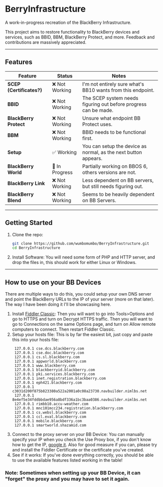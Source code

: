 # BerryInfrastructure
A work-in-progress recreation of the BlackBerry Infrastructure.

This project aims to restore functionality to BlackBerry devices and services, such as BBID, BBM, BlackBerry Protect, and more. Feedback and contributions are massively appreciated.

---

## Features

| Feature                 | Status         | Notes                                                              |
|-------------------------|----------------|--------------------------------------------------------------------|
| **SCEP (Certificates?)**| ❌ Not Working | I'm not entirely sure what's BB10 wants from this endpoint.     |
| **BBID**                | ❌ Not Working | The SCEP system needs figuring out before progress can be made. |
| **BlackBerry Protect**  | ❌ Not Working | Unsure what endpoint BB Protect uses.                           |
| **BBM**                 | ❌ Not Working | BBID needs to be functional first.                              |
| **Setup**               | ✅ Working     | You can setup the device as normal, as the next button appears. |
| **BlackBerry World**    | 🔧 In Progress | Partially working on BBOS 6, others versions are not.           |
| **BlackBerry Link**     | ❌ Not Working | Less dependent on BB servers, but still needs figuring out.     |
| **BlackBerry Blend**    | ❌ Not Working | Seems to be heavily dependent on BB Servers.                    |

---

## Getting Started

1. Clone the repo:
   ```bash
   git clone https://github.com/wumbomumbo/BerryInfrastructure.git
   cd BerryInfrastructure
   ```
2. Install Software:
   You will need some form of PHP and HTTP server, and drop the files in, this should work for either Linux or Windows.

---

## How to use on your BB Devices

There are multiple ways to do this, you could setup your own DNS server and point the BlackBerry URLs to the IP of your server (more on that later).
The way I have been doing it I'll be showcasing here.

1. Install [Fiddler Classic](https://www.telerik.com/download/fiddler):
   Then you will want to go into Tools>Options and go to HTTPS and turn on Decrypt HTTPS traffic. Then you will want to go to Connections on the same Options page, and turn on Allow remote computers to connect. Then restart Fiddler    Classic.
2. Setup your hosts file:
   This is by far the easiest bit, just copy and paste this into your hosts file:
   ```
	127.0.0.1 cse.dcs.blackberry.com
	127.0.0.1 cse.doc.blackberry.com
	127.0.0.1 cs.sl.blackberry.com
	127.0.0.1 appworld.blackberry.com
	127.0.0.1 www.blackberry.com
	127.0.0.1 blackberryid.blackberry.com
	127.0.0.1 pki.services.blackberry.com
	127.0.0.1 inet.registration.blackberry.com
	127.0.0.1 eph421.blackberry.com
	127.0.0.1 c3031d200f875b823380a522a2001a0c08a23730.navbuilder.nimlbs.net
	127.0.0.1 8e4ef5e34fddbbdae956a8bdf336a1bc3baa0386.navbuilder.nimlbs.net
	127.0.0.1 rimbb10.accu-weather.com
	127.0.0.1 mnc101mcc234.registration.blackberry.com
	127.0.0.1 cs.websl.blackberry.com
	127.0.0.1 ccl.eval.blackberry.com
	127.0.0.1 mobile.blackberry.com
	127.0.0.1 smartworld.shazamid.com
   ```
3. Connect to the proxy server on your BB Device:
   You can manually specify your IP when you check the Use Proxy box, if you don't know how to get the IP, [google it](https://www.google.com/search?q=how+to+get+local+ip).
   Also for good measure if you can, please try and install the Fiddler Certificate or the certificate you've created.
4. See if it works:
   If you've done everything correctly, you should be able to use the available features listed working in the table!

### Note: Sometimes when setting up your BB Device, it can "forget" the proxy and you may have to set it again.
